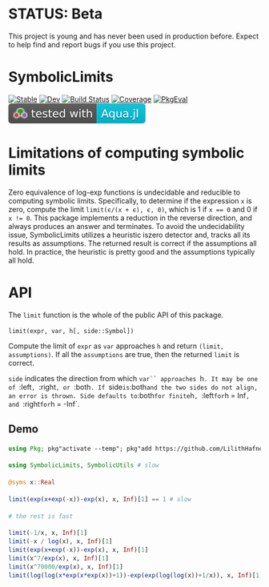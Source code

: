 # STATUS: Beta

This project is young and has never been used in production before. Expect to help find and report bugs if you use this project.

# SymbolicLimits

[![Stable](https://img.shields.io/badge/docs-stable-blue.svg)](https://LilithHafner.github.io/SymbolicLimits.jl/stable/)
[![Dev](https://img.shields.io/badge/docs-dev-blue.svg)](https://LilithHafner.github.io/SymbolicLimits.jl/dev/)
[![Build Status](https://github.com/LilithHafner/SymbolicLimits.jl/actions/workflows/CI.yml/badge.svg?branch=main)](https://github.com/LilithHafner/SymbolicLimits.jl/actions/workflows/CI.yml?query=branch%3Amain)
[![Coverage](https://codecov.io/gh/LilithHafner/SymbolicLimits.jl/branch/main/graph/badge.svg)](https://codecov.io/gh/LilithHafner/SymbolicLimits.jl)
[![PkgEval](https://JuliaCI.github.io/NanosoldierReports/pkgeval_badges/S/SymbolicLimits.svg)](https://JuliaCI.github.io/NanosoldierReports/pkgeval_badges/S/SymbolicLimits.html)
[![Aqua](https://raw.githubusercontent.com/JuliaTesting/Aqua.jl/master/badge.svg)](https://github.com/JuliaTesting/Aqua.jl)

# Limitations of computing symbolic limits

Zero equivalence of log-exp functions is undecidable and reducible to computing symbolic limits. Specifically, to
determine if the expression `x` is zero, compute the limit `limit(ϵ/(x + ϵ), ϵ, 0)`, which is 1 if `x == 0` and 0
if `x != 0`. This package implements a reduction in the reverse direction, and always produces an answer and
terminates. To avoid the undecidability issue, SymbolicLimits utilizes a heuristic iszero detector and, tracks all
its results as assumptions. The returned result is correct if the assumptions all hold. In practice, the heuristic
is pretty good and the assumptions typically all hold.

# API

The `limit` function is the whole of the public API of this package.

`limit(expr, var, h[, side::Symbol])`

Compute the limit of `expr` as `var` approaches `h` and return `(limit, assumptions)`. If
all the `assumptions` are true, then the returned `limit` is correct.

`side` indicates the direction from which `var`` approaches `h`. It may be one of `:left`,
`:right`, or `:both`. If `side` is `:both` and the two sides do not align, an error is
thrown. Side defaults to `:both` for finite `h`, `:left` for `h = Inf`, and `:right` for
`h = -Inf`.

## Demo

```julia
using Pkg; pkg"activate --temp"; pkg"add https://github.com/LilithHafner/SymbolicLimits.jl"; pkg"add SymbolicUtils" # slow

using SymbolicLimits, SymbolicUtils # slow

@syms x::Real

limit(exp(x+exp(-x))-exp(x), x, Inf)[1] == 1 # slow

# the rest is fast

limit(-1/x, x, Inf)[1]
limit(-x / log(x), x, Inf)[1]
limit(exp(x+exp(-x))-exp(x), x, Inf)[1]
limit(x^7/exp(x), x, Inf)[1]
limit(x^70000/exp(x), x, Inf)[1]
limit(log(log(x*exp(x*exp(x))+1))-exp(exp(log(log(x))+1/x)), x, Inf)[1]
```
